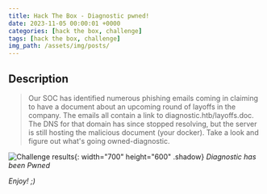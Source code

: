 ```yaml
---
title: Hack The Box - Diagnostic pwned!
date: 2023-11-05 00:00:01 +0000
categories: [hack the box, challenge]
tags: [hack the box, challenge]
img_path: /assets/img/posts/
---
```


## Description

> Our SOC has identified numerous phishing emails coming in claiming to have a document about an upcoming round of layoffs in the company. The emails all contain a link to diagnostic.htb/layoffs.doc. The DNS for that domain has since stopped resolving, but the server is still hosting the malicious document (your docker). Take a look and figure out what's going owned-diagnostic.

![Challenge results](owned-diagnostic.png){: width="700" height="600" .shadow}
_Diagnostic has been Pwned_

_Enjoy! ;)_
